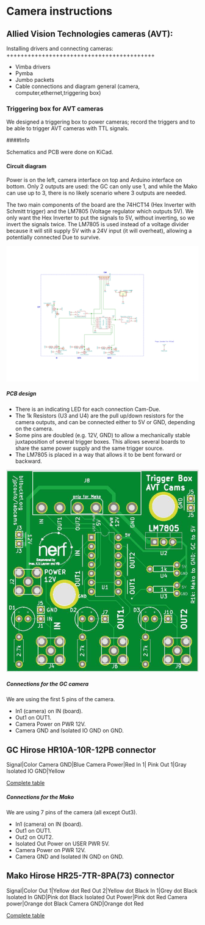 Camera instructions
===================

Allied Vision Technologies cameras (AVT):
----------------------------------------

Installing drivers and connecting cameras:
++++++++++++++++++++++++++++++++++++++++++

* Vimba drivers
* Pymba
* Jumbo packets
* Cable connections and diagram 
     general (camera, computer,ethernet,triggering box)

### Triggering box for AVT cameras
We designed a triggering box to power cameras; record the triggers and to be able to trigger AVT cameras with TTL signals.

####Info

Schematics and PCB were done on KiCad.

#### Circuit diagram

Power is on the left, camera interface on top and Arduino interface on bottom.
Only 2 outputs are used: the GC can only use 1, and while the Mako can use up to 3, there is no likely scenario where 3 outputs are needed.

The two main components of the board are the 74HCT14 (Hex Inverter with Schmitt trigger) and the LM7805 (Voltage regulator which outputs 5V).
We only want the Hex Inverter to put the signals to 5V, without inverting, so we invert the signals twice.
The LM7805 is used instead of a voltage divider because it will still supply 5V with a 24V input (it will overheat), allowing a potentially connected Due to survive.

![picture](images/trigger_box_schematic.svg)

##### PCB design

* There is an indicating LED for each connection Cam-Due.
* The 1k Resistors (U3 and U4) are the pull up/down resistors for the camera outputs, and can be connected either to 5V or GND, depending on the camera.
* Some pins are doubled (e.g. 12V, GND) to allow a mechanically stable juxtaposition of several trigger boxes.
This allows several boards to share the same power supply and the same trigger source.
* The LM7805 is placed in a way that allows it to be bent forward or backward.

![picture](images/trigger_box_avt.png)

##### Connections for the GC camera

We are using the first 5 pins of the camera.
* In1 (camera) on IN (board).
* Out1 on OUT1.
* Camera Power on PWR 12V.
* Camera GND and Isolated IO GND on GND.

GC Hirose HR10A-10R-12PB connector
-------
Signal|Color
Camera GND|Blue
Camera Power|Red
In 1| Pink
Out 1|Gray
Isolated IO GND|Yellow

[Complete table](images/gc_conn.png)
 
##### Connections for the Mako

We are using 7 pins of the camera (all except Out3).
* In1 (camera) on IN (board).
* Out1 on OUT1.
* Out2 on OUT2.
* Isolated Out Power on USER PWR 5V.
* Camera Power on PWR 12V.
* Camera GND and Isolated IN GND on GND.

Mako Hirose HR25-7TR-8PA(73) connector
-------
Signal|Color
Out 1|Yellow dot Red
Out 2|Yellow dot Black
In 1|Grey dot Black
Isolated In GND|Pink dot Black
Isolated Out Power|Pink dot Red
Camera power|Orange dot Black
Camera GND|Orange dot Red


[Complete table](images/mako_conn.png)